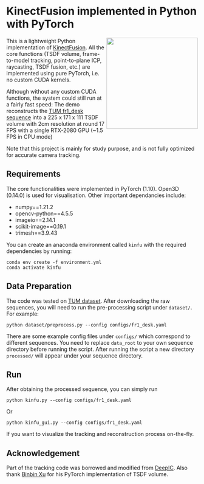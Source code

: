 # KinectFusion implemented in Python with PyTorch

<img src="images/kinfu.gif" height=240px align="right"/>

This is a lightweight Python implementation of [KinectFusion](https://www.microsoft.com/en-us/research/wp-content/uploads/2016/02/ismar2011.pdf). All the core functions (TSDF volume, frame-to-model tracking, point-to-plane ICP, raycasting, TSDF fusion, etc.) are implemented using pure PyTorch, i.e. no custom CUDA kernels. 

Although without any custom CUDA functions, the system could still run at a fairly fast speed: The demo reconstructs the [TUM fr1_desk sequence](https://vision.in.tum.de/data/datasets/rgbd-dataset/download#) into a 225 x 171 x 111 TSDF volume with 2cm resolution at round 17 FPS with a single RTX-2080 GPU (~1.5 FPS in CPU mode) 

Note that this project is mainly for study purpose, and is not fully optimized for accurate camera tracking.

## Requirements
The core functionalities were implemented in PyTorch (1.10). Open3D (0.14.0) is used for visualisation. Other important dependancies include:

* numpy==1.21.2
* opencv-python==4.5.5
* imageio==2.14.1
* scikit-image==0.19.1
* trimesh==3.9.43

You can create an anaconda environment called `kinfu` with the required dependencies by running:
```
conda env create -f environment.yml
conda activate kinfu
```

## Data Preparation
The code was tested on [TUM dataset](https://vision.in.tum.de/data/datasets/rgbd-dataset/download). After downloading the raw sequences, you will need to run the pre-processing script under `dataset/`. For example:

```
python dataset/preprocess.py --config configs/fr1_desk.yaml
```

There are some example config files under `configs/` which correspond to different sequences. You need to replace `data_root` to your own sequence directory before running the script. 
After running the script a new directory `processed/` will appear under your sequence directory. 

## Run
After obtaining the processed sequence, you can simply run

```
python kinfu.py --config configs/fr1_desk.yaml
```
Or

```
python kinfu_gui.py --config configs/fr1_desk.yaml
```

If you want to visualize the tracking and reconstruction process on-the-fly.

## Acknowledgement
Part of the tracking code was borrowed and modified from [DeepIC](https://github.com/lvzhaoyang/DeeperInverseCompositionalAlgorithm). Also thank [Binbin Xu](https://github.com/binbin-xu) for his PyTorch implementation of TSDF volume.

